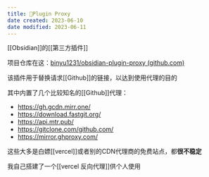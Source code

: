 ```yaml
---
title: 🤖Plugin Proxy
date created: 2023-06-10
date modified: 2023-06-11
---
```


[[Obsidian]]的[[第三方插件]]

项目仓库在这：[binyu1231/obsidian-plugin-proxy (github.com)](https://github.com/binyu1231/obsidian-plugin-proxy)

该插件用于替换请求[[Github]]的链接，以达到使用代理的目的

其中内置了几个比较知名的[[Github]]代理：

- https://gh.gcdn.mirr.one/
- https://download.fastgit.org/
- https://api.mtr.pub/
- https://gitclone.com/github.com/
- https://mirror.ghproxy.com/

这些大多是白嫖[[vercel]]或者别的CDN代理商的免费站点，都**很不稳定**

我自己搭建了一个[[vercel 反向代理]]供个人使用